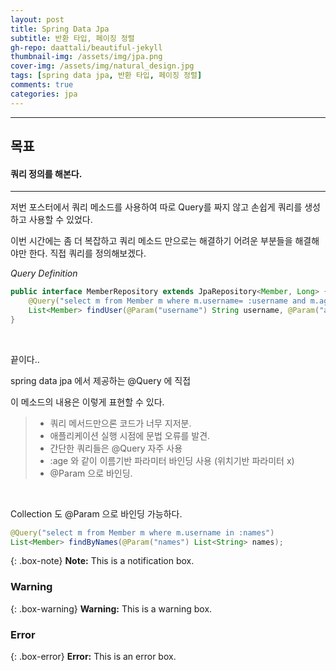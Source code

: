 ```yaml
---
layout: post
title: Spring Data Jpa
subtitle: 반환 타입, 페이징 정렬
gh-repo: daattali/beautiful-jekyll
thumbnail-img: /assets/img/jpa.png
cover-img: /assets/img/natural_design.jpg
tags: [spring data jpa, 반환 타입, 페이징 정렬]
comments: true
categories: jpa
---
```


___
## 목표

#### 쿼리 정의를 해본다.
___

저번 포스터에서 쿼리 메소드를 사용하여 따로 Query를 짜지 않고 손쉽게 쿼리를 생성하고 사용할 수 있었다.

이번 시간에는 좀 더 복잡하고 쿼리 메소드 만으로는 해결하기 어려운 부분들을 해결해야만 한다. 직접 쿼리를 정의해보겠다.

<em>Query Definition</em>


~~~java
public interface MemberRepository extends JpaRepository<Member, Long> {
    @Query("select m from Member m where m.username= :username and m.age = :age")
    List<Member> findUser(@Param("username") String username, @Param("age") int age);
}
~~~

<br/>

끝이다..

spring data jpa 에서 제공하는 @Query 에 직접 

이 메소드의 내용은 이렇게 표현할 수 있다.

> - 쿼리 메서드만으론 코드가 너무 지저분.
> - 애플리케이션 실행 시점에 문법 오류를 발견.
> - 간단한 쿼리들은 @Query 자주 사용
> - :age 와 같이 이름기반 파라미터 바인딩 사용 (위치기반 파라미터 x)
> - @Param 으로 바인딩.

<br/>

Collection 도 @Param 으로 바인딩 가능하다.

~~~java
@Query("select m from Member m where m.username in :names")
List<Member> findByNames(@Param("names") List<String> names);
~~~

{: .box-note}
**Note:** This is a notification box.

### Warning

{: .box-warning}
**Warning:** This is a warning box.

### Error

{: .box-error}
**Error:** This is an error box.




